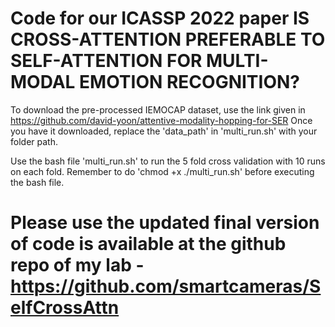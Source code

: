 # Code for our ICASSP 2022 paper IS CROSS-ATTENTION PREFERABLE TO SELF-ATTENTION FOR MULTI-MODAL EMOTION RECOGNITION?

To download the pre-processed IEMOCAP dataset, use the link given in https://github.com/david-yoon/attentive-modality-hopping-for-SER
Once you have it downloaded, replace the 'data_path' in 'multi_run.sh' with your folder path.

Use the bash file 'multi_run.sh' to run the 5 fold cross validation with 10 runs on each fold. Remember to do 'chmod +x ./multi_run.sh' before executing the bash file.

# Please use the updated final version of code is available at the github repo of my lab - https://github.com/smartcameras/SelfCrossAttn
